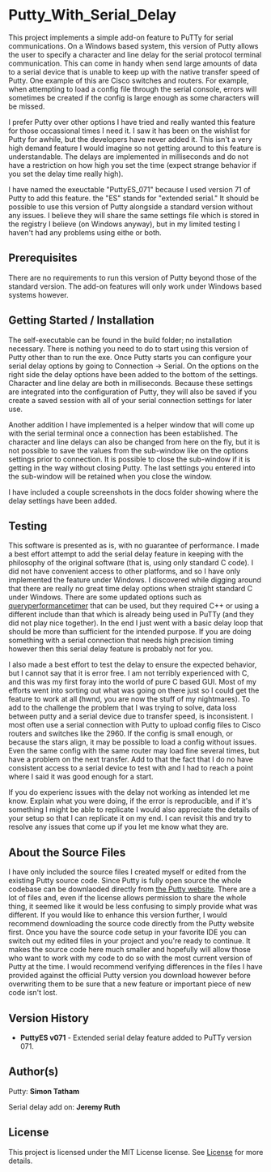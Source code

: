# Putty_With_Serial_Delay

This project implements a simple add-on feature to PuTTy for serial communications. On a Windows based system, this version of Putty allows the user to specify a character and line delay for the serial protocol terminal communication. This can come in handy when send large amounts of data to a serial device that is unable to keep up with the native transfer speed of Putty. One example of this are Cisco switches and routers. For example, when attempting to load a config file through the serial console, errors will sometimes be created if the config is large enough as some characters will be missed.

I prefer Putty over other options I have tried and really wanted this feature for those occassional times I need it. I saw it has been on the wishlist for Putty for awhile, but the developers have never added it. This isn't a very high demand feature I would imagine so not getting around to this feature is understandable. The delays are implemented in milliseconds and do not have a restriction on how high you set the time (expect strange behavior if you set the delay time really high).

I have named the exeuctable "PuttyES_071" because I used version 71 of Putty to add this feature. the "ES" stands for "extended serial." It should be possible to use this version of Putty alongside a standard version without any issues. I believe they will share the same settings file which is stored in the registry I believe (on Windows anyway), but in my limited testing I haven't had any problems using eithe or both.

## Prerequisites 

There are no requirements to run this version of Putty beyond those of the standard version. The add-on features will only work under Windows based systems however.

## Getting Started / Installation

The self-executable can be found in the build folder; no installation necessary. There is nothing you need to do to start using this version of Putty other than to run the exe. Once Putty starts you can configure your serial delay options by going to Connection -> Serial. On the options on the right side the delay options have been added to the bottom of the settings. Character and line delay are both in milliseconds. Because these settings are integrated into the configuration of Putty, they will also be saved if you create a saved session with all of your serial connection settings for later use.

Another addition I have implemented is a helper window that will come up with the serial terminal once a connection has been established. The character and line delays can also be changed from here on the fly, but it is not possible to save the values from the sub-window like on the options settings prior to connection. It is possible to close the sub-window if it is getting in the way without closing Putty. The last settings you entered into the sub-window will be retained when you close the window. 

I have included a couple screenshots in the docs folder showing where the delay settings have been added. 

## Testing

This software is presented as is, with no guarantee of performance. I made a best effort attempt to add the serial delay feature in keeping with the philosophy of the original software (that is, using only standard C code). I did not have convenient access to other platforms, and so I have only implemented the feature under Windows. I discovered while digging around that there are really no great time delay options when straight standard C under Windows. There are some updated options such as [queryperformancetimer](https://docs.microsoft.com/en-us/windows/win32/sysinfo/acquiring-high-resolution-time-stamps) that can be used, but they required C++ or using a different include than that which is already being used in PuTTy (and they did not play nice together). In the end I just went with a basic delay loop that should be more than sufficient for the intended purpose. If you are doing something with a serial connection that needs high precision timing however then this serial delay feature is probably not for you.

I also made a best effort to test the delay to ensure the expected behavior, but I cannot say that it is error free. I am not terribly experienced with C, and this was my first foray into the world of pure C based GUI. Most of my efforts went into sorting out what was going on there just so I could get the feature to work at all (hwnd, you are now the stuff of my nightmares). To add to the challenge the problem that I was trying to solve, data loss between putty and a serial device due to transfer speed, is inconsistent. I most often use a serial connection with Putty to upload config files to Cisco routers and switches like the 2960. If the config is small enough, or because the stars align, it may be possible to load a config without issues. Even the same config with the same router may load fine several times, but have a problem on the next transfer. Add to that the fact that I do no have consistent access to a serial device to test with and I had to reach a point where I said it was good enough for a start.

If you do experienc issues with the delay not working as intended let me know. Explain what you were doing, if the error is reproducible, and if it's something I might be able to replicate I would also appreciate the details of your setup so that I can replicate it on my end. I can revisit this and try to resolve any issues that come up if you let me know what they are.

## About the Source Files

I have only included the source files I created myself or edited from the existing Putty source code. Since Putty is fully open source the whole codebase can be downlaoded directly from [the Putty website](https://www.chiark.greenend.org.uk/~sgtatham/putty/latest.html). There are a lot of files and, even if the license allows permission to share the whole thing, it seemed like it would be less confusing to simply provide what was different. If you would like to enhance this version further, I would recommend downloading the source code directly from the Putty website first. Once you have the source code setup in your favorite IDE you can switch out my edited files in your project and you're ready to continue. It makes the source code here much smaller and hopefully will allow those who want to work with my code to do so with the most current version of Putty at the time. I would recommend verifying differences in the files I have provided against the official Putty version you download however before overwriting them to be sure that a new feature or important piece of new code isn't lost.

## Version History

* **PuttyES v071** - Extended serial delay feature added to PuTTy version 071.

## Author(s)

Putty:
**Simon Tatham**

Serial delay add on: 
**Jeremy Ruth**

## License

This project is licensed under the MIT License license. See [License](https://github.com/Jeremy-Ruth/Putty_With_Serial_Delay/blob/master/LICENSE) for more details.

